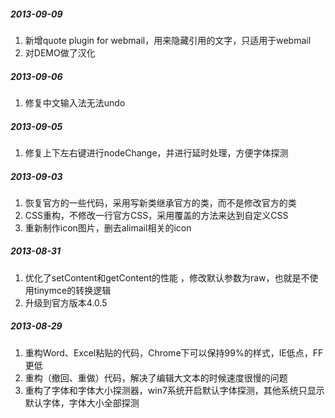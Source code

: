 <h5>2013-09-09</h5>
<ol>
    <li>新增quote plugin for webmail，用来隐藏引用的文字，只适用于webmail</li>
    <li>对DEMO做了汉化</li>
</ol>

<h5>2013-09-06</h5>
<ol>
    <li>修复中文输入法无法undo</li>
</ol>

<h5>2013-09-05</h5>
<ol>
    <li>修复上下左右键进行nodeChange，并进行延时处理，方便字体探测</li>
</ol>

<h5>2013-09-03</h5>
<ol>
    <li>恢复官方的一些代码，采用写新类继承官方的类，而不是修改官方的类</li>
    <li>CSS重构，不修改一行官方CSS，采用覆盖的方法来达到自定义CSS</li>
    <li>重新制作icon图片，删去alimail相关的icon</li>
</ol>

<h5>2013-08-31</h5>
<ol>
    <li>优化了setContent和getContent的性能 ，修改默认参数为raw，也就是不使用tinymce的转换逻辑</li>
    <li>升级到官方版本4.0.5</li>
</ol>

<h5>2013-08-29</h5>
<ol>
    <li>重构Word、Excel粘贴的代码，Chrome下可以保持99%的样式，IE低点，FF更低</li>
    <li>重构（撤回、重做）代码，解决了编辑大文本的时候速度很慢的问题</li>
    <li>重构了字体和字体大小探测器，win7系统开启默认字体探测，其他系统只显示默认字体，字体大小全部探测</li>
</ol>

